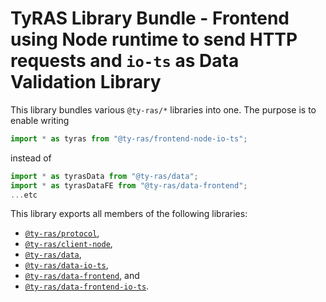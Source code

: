 # TyRAS Library Bundle - Frontend using Node runtime to send HTTP requests and `io-ts` as Data Validation Library

This library bundles various `@ty-ras/*` libraries into one.
The purpose is to enable writing
```ts
import * as tyras from "@ty-ras/frontend-node-io-ts";
```
instead of
```ts
import * as tyrasData from "@ty-ras/data";
import * as tyrasDataFE from "@ty-ras/data-frontend";
...etc
```

This library exports all members of the following libraries:
- [`@ty-ras/protocol`](https://npmjs.com/package/@ty-ras/protocol),
- [`@ty-ras/client-node`](https://npmjs.com/package/@ty-ras/client-node),
- [`@ty-ras/data`](https://npmjs.com/package/@ty-ras/data),
- [`@ty-ras/data-io-ts`](https://npmjs.com/package/@ty-ras/data-io-ts),
- [`@ty-ras/data-frontend`](https://npmjs.com/package/@ty-ras/data-frontend), and
- [`@ty-ras/data-frontend-io-ts`](https://npmjs.com/package/@ty-ras/data-frontend-io-ts).
